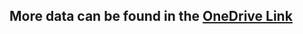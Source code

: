 ## More data can be found in the [OneDrive Link](https://lsecloud-my.sharepoint.com/:f:/g/personal/y_mao19_lse_ac_uk/Eqvizx4IZCZPotLSIPk_cbgBUJh-u5wXlLafJIc2AHdU_A?e=tS6hmV)
